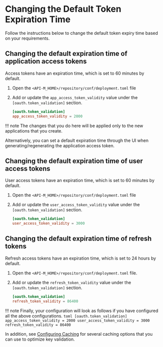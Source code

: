 # Changing the Default Token Expiration Time

Follow the instructions below to change the default token expiry time based on your requirements.


## Changing the default expiration time of application access tokens

Access tokens have an expiration time, which is set to 60 minutes by default.

1. Open the `<API-M_HOME>/repository/conf/deployment.toml` file 
2. Add or update the `app_access_token_validity` value under the `[oauth.token_validation]` section.

    ``` toml
    [oauth.token_validation]
    app_access_token_validity = 2000
    ```

!!! note
    The changes that you do here will be applied only to the new applications that you create.

Alternatively, you can set a default expiration time through the UI when generating/regenerating the application access token.

## Changing the default expiration time of user access tokens

User access tokens have an expiration time, which is set to 60 minutes by default.

1. Open the `<API-M_HOME>/repository/conf/deployment.toml` file 
2. Add or update the `user_access_token_validity` value under the `[oauth.token_validation]` section.

    ``` toml
    [oauth.token_validation]
    user_access_token_validity = 3000
    ```

## Changing the default expiration time of refresh tokens

Refresh access tokens have an expiration time, which is set to 24 hours by default.

1. Open the `<API-M_HOME>/repository/conf/deployment.toml` file.
2. Add or update the `refresh_token_validity` value under the `[oauth.token_validation]` section.

    ``` toml
    [oauth.token_validation]
    refresh_token_validity = 86400
    ```

!!! note
    Finally, your configuration will look as follows if you have configured all the above configurations.
    ``` toml
        [oauth.token_validation]
        app_access_token_validity = 2000
        user_access_token_validity = 3000
        refresh_token_validity = 86400
    ```

In addition, see [Configuring Caching]({{base_path}}/Administer/ProductConfigurations/configuring-caching/) for several caching options that you can use to optimize key validation.
